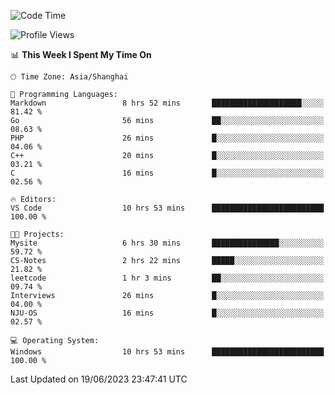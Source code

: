 <!--START_SECTION:waka-->
![Code Time](http://img.shields.io/badge/Code%20Time-997%20hrs%2046%20mins-blue)

![Profile Views](http://img.shields.io/badge/Profile%20Views-0-blue)

📊 **This Week I Spent My Time On** 

```text
🕑︎ Time Zone: Asia/Shanghai

💬 Programming Languages: 
Markdown                 8 hrs 52 mins       ████████████████████░░░░░   81.42 % 
Go                       56 mins             ██░░░░░░░░░░░░░░░░░░░░░░░   08.63 % 
PHP                      26 mins             █░░░░░░░░░░░░░░░░░░░░░░░░   04.06 % 
C++                      20 mins             █░░░░░░░░░░░░░░░░░░░░░░░░   03.21 % 
C                        16 mins             █░░░░░░░░░░░░░░░░░░░░░░░░   02.56 % 

🔥 Editors: 
VS Code                  10 hrs 53 mins      █████████████████████████   100.00 % 

🐱‍💻 Projects: 
Mysite                   6 hrs 30 mins       ███████████████░░░░░░░░░░   59.72 % 
CS-Notes                 2 hrs 22 mins       █████░░░░░░░░░░░░░░░░░░░░   21.82 % 
leetcode                 1 hr 3 mins         ██░░░░░░░░░░░░░░░░░░░░░░░   09.74 % 
Interviews               26 mins             █░░░░░░░░░░░░░░░░░░░░░░░░   04.00 % 
NJU-OS                   16 mins             █░░░░░░░░░░░░░░░░░░░░░░░░   02.57 % 

💻 Operating System: 
Windows                  10 hrs 53 mins      █████████████████████████   100.00 % 
```


 Last Updated on 19/06/2023 23:47:41 UTC
<!--END_SECTION:waka-->